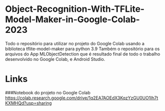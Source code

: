 # Object-Recognition-With-TFLite-Model-Maker-in-Google-Colab-2023
Todo o repositório para utilizar no projeto do Google Colab usando a biblioteca tflite-model-maker para python 3.9
Também o repositório para os arquivos do App MLObjectDetection que é resultado final de todo o trabalho desenvolvido no Google Colab, e Android Studio.
# Links
###Notebook do projeto no Google Colab
https://colab.research.google.com/drive/1q2EA7AOEdX3KqzYzGU0UO1Ih7tKXMHQd?usp=sharing
